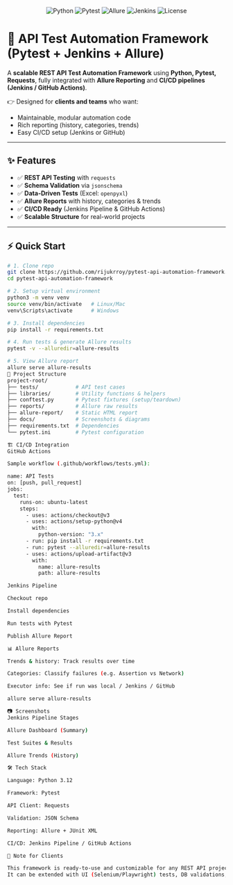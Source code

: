 <p align="center">
  <img src="https://img.shields.io/badge/python-3.x-blue.svg" alt="Python">
  <img src="https://img.shields.io/badge/pytest-tested-green.svg" alt="Pytest">
  <img src="https://img.shields.io/badge/allure-report-ff69b4.svg" alt="Allure">
  <img src="https://img.shields.io/badge/jenkins-CI-blue.svg" alt="Jenkins">
  <img src="https://img.shields.io/badge/license-MIT-yellow.svg" alt="License">
</p>

# 🚀 API Test Automation Framework (Pytest + Jenkins + Allure)

A **scalable REST API Test Automation Framework** using **Python, Pytest, Requests**, fully integrated with **Allure Reporting** and **CI/CD pipelines (Jenkins / GitHub Actions)**.  

👉 Designed for **clients and teams** who want:
- Maintainable, modular automation code
- Rich reporting (history, categories, trends)
- Easy CI/CD setup (Jenkins or GitHub)

---

## ✨ Features
- ✅ **REST API Testing** with `requests`  
- ✅ **Schema Validation** via `jsonschema`  
- ✅ **Data-Driven Tests** (Excel: `openpyxl`)  
- ✅ **Allure Reports** with history, categories & trends  
- ✅ **CI/CD Ready** (Jenkins Pipeline & GitHub Actions)  
- ✅ **Scalable Structure** for real-world projects  

---

## ⚡ Quick Start

```bash
# 1. Clone repo
git clone https://github.com/rijukrroy/pytest-api-automation-framework.git
cd pytest-api-automation-framework

# 2. Setup virtual environment
python3 -m venv venv
source venv/bin/activate   # Linux/Mac
venv\Scripts\activate      # Windows

# 3. Install dependencies
pip install -r requirements.txt

# 4. Run tests & generate Allure results
pytest -v --alluredir=allure-results

# 5. View Allure report
allure serve allure-results
📂 Project Structure
project-root/
├── tests/            # API test cases
├── libraries/        # Utility functions & helpers
├── conftest.py       # Pytest fixtures (setup/teardown)
├── reports/          # Allure raw results
├── allure-report/    # Static HTML report
├── docs/             # Screenshots & diagrams
├── requirements.txt  # Dependencies
└── pytest.ini        # Pytest configuration

🏗 CI/CD Integration
GitHub Actions

Sample workflow (.github/workflows/tests.yml):

name: API Tests
on: [push, pull_request]
jobs:
  test:
    runs-on: ubuntu-latest
    steps:
      - uses: actions/checkout@v3
      - uses: actions/setup-python@v4
        with:
          python-version: "3.x"
      - run: pip install -r requirements.txt
      - run: pytest --alluredir=allure-results
      - uses: actions/upload-artifact@v3
        with:
          name: allure-results
          path: allure-results

Jenkins Pipeline

Checkout repo

Install dependencies

Run tests with Pytest

Publish Allure Report

📊 Allure Reports

Trends & history: Track results over time

Categories: Classify failures (e.g. Assertion vs Network)

Executor info: See if run was local / Jenkins / GitHub

allure serve allure-results

📷 Screenshots
Jenkins Pipeline Stages

Allure Dashboard (Summary)

Test Suites & Results

Allure Trends (History)

🛠 Tech Stack

Language: Python 3.12

Framework: Pytest

API Client: Requests

Validation: JSON Schema

Reporting: Allure + JUnit XML

CI/CD: Jenkins Pipeline / GitHub Actions

📌 Note for Clients

This framework is ready-to-use and customizable for any REST API project.
It can be extended with UI (Selenium/Playwright) tests, DB validations, and integrated into any CI/CD environment.